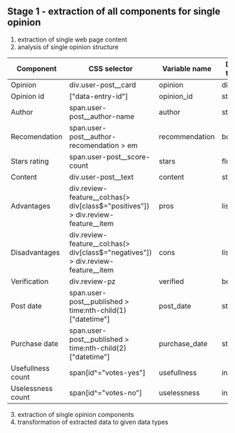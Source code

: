## Stage 1 - extraction of all components for single opinion
1. extraction of single web page content
2. analysis of single opinion structure 

|Component|CSS selector|Variable name|Data type|
|---------|------------|-------------|---------|
|Opinion|div.user-post__card|opinion|dict|
|Opinion id|["data-entry-id"]|opinion_id|str|
|Author|span.user-post__author-name|author|str|
|Recomendation|span.user-post__author-recomendation > em|recommendation|bool|
|Stars rating|span.user-post__score-count|stars|float|
|Content|div.user-post__text|content|str|
|Advantages|div.review-feature__col:has(> div[class$="positives"]) > div.review-feature__item|pros|list(str)|
|Disadvantages|div.review-feature__col:has(> div[class$="negatives"]) > div.review-feature__item|cons|list(str)|
|Verification|div.review-pz|verified|bool|
|Post date|span.user-post__published > time:nth-child(1)["datetime"]|post_date|str|
|Purchase date|span.user-post__published > time:nth-child(2)["datetime"]|purchase_date|str|
|Usefullness count|span[id^="votes-yes"]|usefullness|int|
|Uselessness count|span[id^="votes-no"]|uselessness|int|
3. extraction of single opinion components
4. transformation of extracted data to given data types